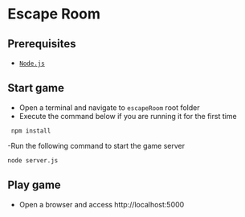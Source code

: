 Escape Room
==========================================================================================

## Prerequisites 

- [`Node.js`](https://nodejs.org/en/)

## Start game

- Open a terminal and navigate to `escapeRoom` root folder
- Execute the command below if you are running it for the first time
 ```
  npm install
  ```
 -Run the following command to start the game server
  ```
  node server.js
  ```

  ## Play game
- Open a browser and access http://localhost:5000